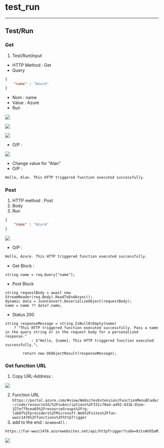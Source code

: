 # test_run

---

## Test/Run
### Get
1. Test/Run\Input
  * HTTP Method : Get
  * Query
````json
{
    "name" : "Azure"
}
````
* Nom : name
* Value : Azure
* Run

[<img src="https://i.imgur.com/XVDXtx3.png">](https://i.imgur.com/XVDXtx3.png)

[<img src="https://i.imgur.com/mhK9rYW.png">](https://i.imgur.com/mhK9rYW.png)

[<img src="https://i.imgur.com/87ipXTb.png">](https://i.imgur.com/87ipXTb.png)

* O/P :

[<img src="https://i.imgur.com/MEXYWk0.png">](https://i.imgur.com/MEXYWk0.png)

* Change value for "Alan"
* O/P :
````txt
Hello, Alan. This HTTP triggered function executed successfully.
````

### Post
1. HTTP method : Post
2. Body
3. Run
````json
{
    "name" : "Azure"
}
````

[<img src="https://i.imgur.com/8yqVdsQ.png">](https://i.imgur.com/8yqVdsQ.png)

* O/P :
````txt
Hello, Azure. This HTTP triggered function executed successfully.
````

* Get Block :
````csx
string name = req.Query["name"];
````

* Post Block
````csx
string requestBody = await new StreamReader(req.Body).ReadToEndAsync();
dynamic data = JsonConvert.DeserializeObject(requestBody);
name = name ?? data?.name;
````

* Status 200
````csx
string responseMessage = string.IsNullOrEmpty(name)
    ? "This HTTP triggered function executed successfully. Pass a name in the query string or in the request body for a personalized response."
            : $"Hello, {name}. This HTTP triggered function executed successfully.";

        return new OkObjectResult(responseMessage);
````

### Get function URL
1. Copy URL-Address :

[<img src="https://i.imgur.com/CRCjOZw.png">](https://i.imgur.com/CRCjOZw.png)

2. Function URL `https://portal.azure.com/#view/WebsitesExtension/FunctionMenuBlade/~/code/resourceId/%2Fsubscriptions%2F331c70ad-a492-431b-81ee-327ef79cea03%2FresourceGroups%2Frg-lab07%2Fproviders%2FMicrosoft.Web%2Fsites%2Ffun-wwzc1476%2Ffunctions%2FhttpTrigger`
3. add to the end : `&name=All` :
````txt
https://fun-wwzc1476.azurewebsites.net/api/httpTrigger?code=8ztxAhO5aMJP6KJBIt-ZeAJ5mOA1AeKfc0reh3-0_Sc0AzFu-298bw==&name=Alan
````

[<img src="https://i.imgur.com/n8xnOqE.png">](https://i.imgur.com/n8xnOqE.png)
